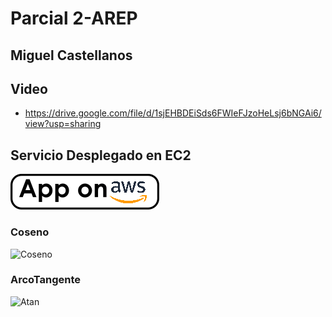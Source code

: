 # Parcial 2-AREP
## Miguel Castellanos
## Video
- https://drive.google.com/file/d/1sjEHBDEiSds6FWIeFJzoHeLsj6bNGAi6/view?usp=sharing
## Servicio Desplegado en EC2
[![Deployed to AWS](BotonAWS.png)](http://ec2-52-207-147-153.compute-1.amazonaws.com:35000/cos?value=10)

### Coseno
![Coseno](https://user-images.githubusercontent.com/44925834/112693134-183a4f80-8e4e-11eb-813e-dca8c75c6a6f.jpg)

### ArcoTangente
![Atan](https://user-images.githubusercontent.com/44925834/112693278-5e8fae80-8e4e-11eb-81f8-d1b14a714d55.jpg)
